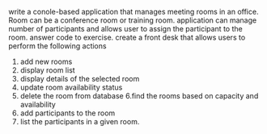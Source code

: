 write a conole-based application that manages meeting rooms in an office. Room can be a conference room or training room.
application can manage number of participants and allows user to assign the participant to the room.
answer code to exercise.
create a front desk that allows users to perform the following actions 
1. add new rooms
2. display room list
3. display details of the selected room
4. update room availability status
5.  delete the room from database
6.find the rooms based on capacity and availability
7. add participants to the room
8. list the participants in a given room.
